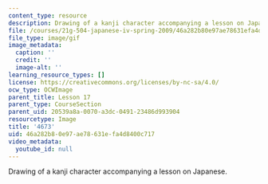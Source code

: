 ```yaml
---
content_type: resource
description: Drawing of a kanji character accompanying a lesson on Japanese.
file: /courses/21g-504-japanese-iv-spring-2009/46a282b80e97ae78631efa4d8400c717_4673.gif
file_type: image/gif
image_metadata:
  caption: ''
  credit: ''
  image-alt: ''
learning_resource_types: []
license: https://creativecommons.org/licenses/by-nc-sa/4.0/
ocw_type: OCWImage
parent_title: Lesson 17
parent_type: CourseSection
parent_uid: 20539a8a-0070-a3dc-0491-23486d993904
resourcetype: Image
title: '4673'
uid: 46a282b8-0e97-ae78-631e-fa4d8400c717
video_metadata:
  youtube_id: null
---
```

Drawing of a kanji character accompanying a lesson on Japanese.